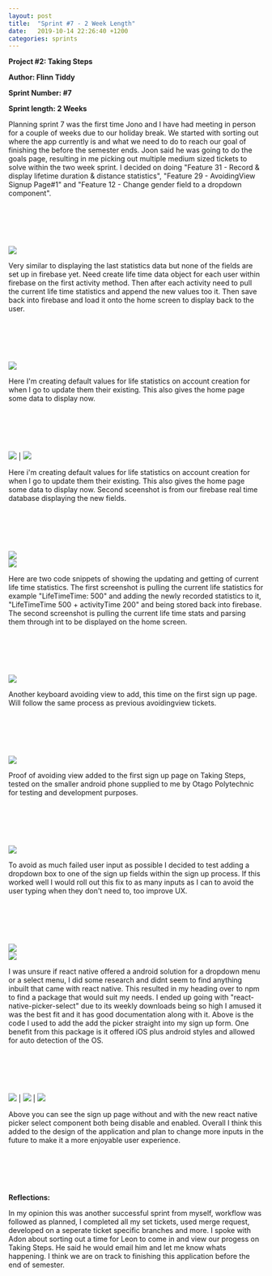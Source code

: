 ```yaml
---
layout: post
title:  "Sprint #7 - 2 Week Length"
date:   2019-10-14 22:26:40 +1200
categories: sprints
---
```


**Project #2: Taking Steps**

**Author: Flinn Tiddy**

**Sprint Number: #7**

**Sprint length: 2 Weeks**

Planning sprint 7 was the first time Jono and I have had meeting in person for a couple of weeks due to our holiday break. We started with sorting out where the app currently is and what we need to do to reach our 
goal of finishing the before the semester ends. Joon said he was going to do the goals page, resulting in me picking out multiple medium sized tickets to solve within the two week sprint. I decided on doing "Feature 31 - Record & display lifetime duration & distance statistics", "Feature 29 - AvoidingView Signup Page#1" and "Feature 12 - Change gender field to a dropdown component".

<br/><br/>
<br/><br/>

![](/assets/feature31.jpg)

Very similar to displaying the last statistics data but none of the fields are set up in firebase yet. Need create life time data object for each user within firebase on the first activity method. Then after each activity need to pull the current life time statistics and append the new values too it. Then save back into firebase and load it onto the home screen to display back to the user. 

<br/><br/>
<br/><br/>

![](/assets/setlife.jpg)

Here I'm creating default values for life statistics on account creation for when I go to update them their existing. This also gives the home page some data to display now.

<br/><br/>
<br/><br/>

![](/assets/setlife.jpg) | ![](/assets/firebaselifetime.jpg)

Here i'm creating default values for life statistics on account creation for when I go to update them their existing. This also gives the home page some data to display now. Second sceenshot is from our firebase real time database displaying the new fields.

<br/><br/>
<br/><br/>

![](/assets/updatingtotalcode.jpg)<br>
![](/assets/currentotalcode.jpg)

Here are two code snippets of showing the updating and getting of current life time statistics. The first screenshot is pulling the current life statistics for example "LifeTimeTime: 500" and adding the newly recorded statistics to it, "LifeTimeTime 500 + activityTime 200" and being stored back into firebase. The second screenshot is pulling the current life time stats and parsing them through int to be displayed on the home screen.

<br/><br/>
<br/><br/>

![](/assets/Feature29.jpg)

Another keyboard avoiding view to add, this time on the first sign up page. Will follow the same process as previous avoidingview tickets.

<br/><br/>
<br/><br/>

![](/assets/avoidingsignup1.jpg)

Proof of avoiding view added to the first sign up page on Taking Steps, tested on the smaller android phone supplied to me by Otago Polytechnic for testing and development purposes.

<br/><br/>
<br/><br/>


![](/assets/feature12.jpg)

To avoid as much failed user input as possible I decided to test adding a dropdown box to one of the sign up fields within the sign up process. If this worked well I would roll out this fix to as many inputs as I can to avoid the user typing when they don't need to, too improve UX.

<br/><br/>
<br/><br/>

![](/assets/package.jpg)<br>
![](/assets/pickercode.jpg)

I was unsure if react native offered a android solution for a dropdown menu or a select menu, I did some research and didnt seem to find anything inbuilt that came with react native. This resulted in my heading over to npm to find a package that would suit my needs. I ended up going with "react-native-picker-select" due to its weekly downloads being so high I amused it was the best fit and it has good documentation along with it.
Above is the code I used to add the add the picker straight into my sign up form. One benefit from this package is it offered iOS plus android styles and allowed for auto detection of the OS.

<br/><br/>
<br/><br/>

![](/assets/old.jpg) | ![](/assets/withoutpop.jpg) | ![](/assets/withpop.jpg)

Above you can see the sign up page without and with the new react native picker select component both being disable and enabled. Overall I think this added to the design of the application and plan to change more inputs in the future to make it a more enjoyable user experience.


<br/><br/>
<br/><br/>

**Reflections:**

In my opinion this was another successful sprint from myself, workflow was followed as planned, I completed all my set tickets, used merge request, developed on a seperate ticket specific branches and more. I spoke with Adon about sorting out a time for Leon to come in and view our progess on Taking Steps. He said he would email him and let me know whats happening. I think we are on track to finishing this application before the end of semester.


